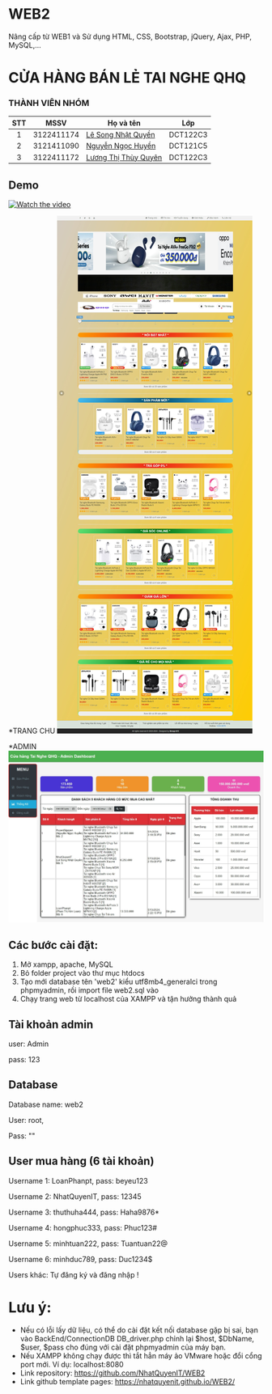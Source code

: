 # WEB2
Nâng cấp từ WEB1 và Sử dụng HTML, CSS, Bootstrap, jQuery, Ajax, PHP, MySQL,...
# CỬA HÀNG BÁN LẺ TAI NGHE QHQ

### THÀNH VIÊN NHÓM
| STT |    MSSV    | Họ và tên                                                                   | Lớp |
| :-: | :--------: | --------------------------------------------------------------------------- | -------- |
|  1  | 3122411174 | [Lê Song Nhật Quyền](https://www.facebook.com/songquyen.it.vn) | DCT122C3 |
|  2  | 3121411090 | [Nguyễn Ngọc Huyền](https://www.facebook.com/profile.php?id=100028541111237) | DCT121C5 |
|  3  | 3122411172 | [Lương Thị Thùy Quyên](https://www.facebook.com/thuy.quyen.dangiu) | DCT122C3 |

## Demo
[![Watch the video](https://img.youtube.com/vi/3fIa2wVb5ig/0.jpg)](https://youtu.be/3fIa2wVb5ig)

*TRANG CHU 
![alt text](./img/Screenshots/Screenshot_16-5-2024_225045_localhost.jpeg)

*ADMIN
![alt text](./img/Screenshots/Screenshot_16-5-2024_225448_localhost.jpeg)

## Các bước cài đặt:
1. Mở xampp, apache, MySQL
2. Bỏ folder project vào thư mục htdocs
2. Tạo mới database tên 'web2' kiểu utf8mb4_generalci trong phpmyadmin, rồi import file web2.sql vào
3. Chạy trang web từ localhost của XAMPP và tận hưởng thành quả

## Tài khoản admin
user: Admin

pass: 123

## Database
Database name: web2

User: root,

Pass: ""

## User mua hàng (6 tài khoản)
Username 1: LoanPhanpt, pass: beyeu123

Username 2: NhatQuyenIT, pass: 12345

Username 3: thuthuha444, pass: Haha9876*

Username 4: hongphuc333, pass: Phuc123#

Username 5: minhtuan222, pass: Tuantuan22@

Username 6: minhduc789, pass: Duc1234$

Users khác: Tự đăng ký và đăng nhập !


# Lưu ý: 
- Nếu có lỗi lấy dữ liệu, có thể do cài đặt kết nối database gặp bị sai, bạn vào BackEnd/ConnectionDB DB_driver.php chỉnh lại $host, $DbName, $user, $pass cho đúng với cài đặt phpmyadmin của máy bạn.
- Nếu XAMPP không chạy được thì tắt hẳn máy ảo VMware hoặc đổi cổng port mới. Ví dụ: localhost:8080
- Link repository: https://github.com/NhatQuyenIT/WEB2 
- Link github template pages: https://nhatquyenit.github.io/WEB2/